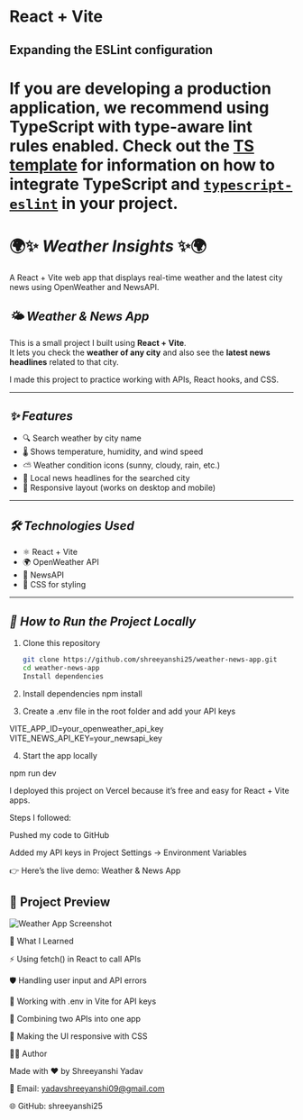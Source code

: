 
# React + Vite



## Expanding the ESLint configuration

If you are developing a production application, we recommend using TypeScript with type-aware lint rules enabled. Check out the [TS template](https://github.com/vitejs/vite/tree/main/packages/create-vite/template-react-ts) for information on how to integrate TypeScript and [`typescript-eslint`](https://typescript-eslint.io) in your project.
=======
# 🌍✨ **_Weather Insights_** ✨🌍 
A React + Vite web app that displays real-time weather and the latest city news using OpenWeather and NewsAPI.


## **_🌤️ Weather & News App_**

This is a small project I built using **React + Vite**.  
It lets you check the **weather of any city** and also see the **latest news headlines** related to that city.  

I made this project to practice working with APIs, React hooks, and CSS.

---

## **_✨ Features_**
- 🔍 Search weather by city name  
- 🌡️ Shows temperature, humidity, and wind speed  
- ⛅ Weather condition icons (sunny, cloudy, rain, etc.)  
- 📰 Local news headlines for the searched city  
- 📱 Responsive layout (works on desktop and mobile)  

---

## **_🛠️ Technologies Used_**
- ⚛️ React + Vite  
- 🌍 OpenWeather API  
- 📰 NewsAPI  
- 🎨 CSS for styling  

---

## **_🚀 How to Run the Project Locally_**

1. Clone this repository  
   ```bash
   git clone https://github.com/shreeyanshi25/weather-news-app.git
   cd weather-news-app
   Install dependencies

2. Install dependencies
   npm install



3. Create a .env file in the root folder and add your API keys

VITE_APP_ID=your_openweather_api_key
VITE_NEWS_API_KEY=your_newsapi_key


4. Start the app locally

npm run dev


I deployed this project on Vercel because it’s free and easy for React + Vite apps.

Steps I followed:

Pushed my code to GitHub

Added my API keys in Project Settings → Environment Variables


👉 Here’s the live demo: Weather & News App
## 📸 Project Preview

![Weather App Screenshot](https://github.com/shreeyanshi25/weather-insights/blob/main/Screenshot%20(1144).png?raw=true)


📌 What I Learned

⚡ Using fetch() in React to call APIs

🛡️ Handling user input and API errors

🔑 Working with .env in Vite for API keys

🔗 Combining two APIs into one app

🎨 Making the UI responsive with CSS



👩‍💻 Author

Made with ❤️ by Shreeyanshi Yadav

📧 Email: yadavshreeyanshi09@gmail.com

🌐 GitHub: shreeyanshi25

